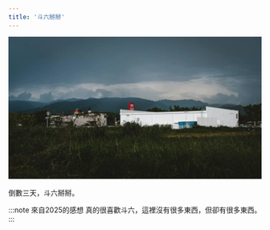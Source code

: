 ```yaml
---
title: '斗六掰掰'
---
```

![img](./img_ig/202006/002.webp)

倒數三天，斗六掰掰。

:::note 來自2025的感想
真的很喜歡斗六，這裡沒有很多東西，但卻有很多東西。
:::
